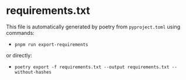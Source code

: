 # requirements.txt

This file is automatically generated by poetry from `pyproject.toml` using commands:

- `pnpm run export-requirements`

or directly:

- `poetry export -f requirements.txt --output requirements.txt --without-hashes`
